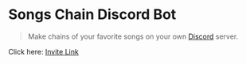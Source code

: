 # Songs Chain Discord Bot
>Make chains of your favorite songs on your own [Discord](https://discord.com/) server.

Click here: [Invite Link](https://discord.com/oauth2/authorize?client_id=1282445532559704219&scope=bot&permissions=451025435968)
